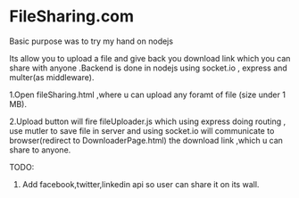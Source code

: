 # FileSharing.com

Basic purpose was to try my hand on nodejs

Its allow you to upload a file and give back you download link which you can share with anyone .Backend is done in nodejs using socket.io , express and multer(as middleware).


1.Open fileSharing.html ,where u can upload any foramt of file (size under 1 MB).

2.Upload button will fire fileUploader.js which using express doing routing , use mutler to save file in server and using socket.io will
	communicate to browser(redirect to DownloaderPage.html) the download link ,which u can share to anyone. 



TODO:

1. Add facebook,twitter,linkedin api so user can share it on its wall.
